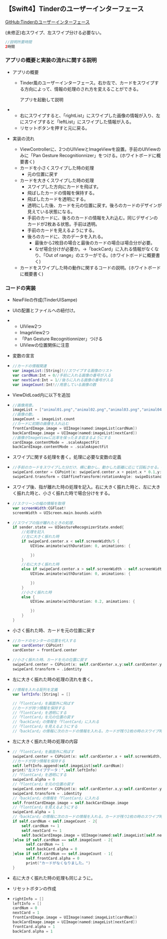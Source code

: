 ## 【Swift4】Tinderのユーザーインターフェース

[GitHub:Tinderのユーザーインターフェース](https://github.com/togamin/TinderUISample2.git)

(未修正)右スワイプ、左スワイプ分ける必要ない。

```swift
//説明所要時間
2時間

```

### アプリの概要と実装の流れに関する説明

- アプリの概要

  - Tinder風のユーザーインターフェース。右か左で、カードをスワイプする方向によって、情報の処理のされ方を変えることができる。

    アプリを起動して説明

- - 右にスワイプすると、「rightList」にスワイプした画像の情報が入り、左にスワイプすると「leftList」にスワイプした情報が入る。
  - リセットボタンを押すと元に戻る。

- 実装の流れ 

  - ViewControllerに、2つのUIViewとImageViewを設置。手前のUIViewのみに「Pan Gesture Recognitionnizer」をつける。(ホワイトボードに概要書く)
  - カードを小さくスワイプした時の処理
    - 元の位置に戻す
  - カードを大きくスワイプした時の処理
    - スワイプした方向にカードを飛ばす。
    - 飛ばしたカードの情報を保持する。
    - 飛ばしたカードを透明にする。
    - 透明にした後、カードを元の位置に戻す。後ろのカードのデザインが見えている状態になる。
    - 手前のカードに、後ろのカードの情報を入れ込む。同じデザインのカードが2枚ある状態。手前は透明。
    - 手前のカードを見えるようにする。
    - 後ろのカードに、次のデータを入れる。
      - 最後から2枚目の場合と最後のカードの場合は場合分が必要。
      - なぜ場合分けが必要か。→「backCard」に入れる情報がなくなり、「Out of range」のエラーがでる。(ホワイトボードに概要書く)
  - カードをスワイプした時の動作に関するコードの説明。(ホワイトボードに概要書く)

### コードの実装

- NewFileの作成(TinderUISampe) 

- UIの配置とファイルへの紐付け。 

- - UIView2つ 
  - ImageView2つ 
  - 「Pan Gesture Recognitionnizer」つける
  - UIViewの位置関係に注意

- 変数の宣言

- ```swift
  //カードの情報関連
  var imageList:[String]!//スワイプする画像のリスト
  var cardNum:Int = 0//手前に入れる画像の番号が入る
  var nextCard:Int = 1//後ろに入れる画像の番号が入る
  var imageCount:Int!//用意している画像の数
  ```

- ViewDidLoad内に以下を追加

- ```swift
  //画像用意。
  imageList = ["animal01.png","animal02.png","animal03.png","animal04.png","animal05.png”]
  //画像の数。
  imageCount = imageList.count
  //カードに初期の画像を入れ込む
  frontCardImage.image = UIImage(named:imageList[cardNum])
  backCardImage.image = UIImage(named:imageList[nextCard])
  //画像がImageViewに比率を保ったまま収まるようにする
  cardImage.contentMode = .scaleAspectFit
  backCardImage.contentMode = .scaleAspectFit
  ```

- スワイプに関する処理を書く。処理に必要な変数の定義

- ```swift
  //手前のカードをスワイプした分だけ、横に動かし、動かした距離に応じて回転させる。「point.x」に0.1をかけているのは、スワイプした時に動きすぎないようにするため。
  swipeCard.center = CGPoint(x: swipeCard.center.x + point.x * 0.1,y:swipeCard.center.y)//スワイプした時にx座標だけ動かす。
  swipeCard.transform = CGAffineTransform(rotationAngle: swipeDistanceX/(view.frame.width/2) * -0.785)//Max45度の傾き。スワイプした距離に応じて傾きを変える
  ```

- スワイプ後、指が離れた時の処理を記入。右に大きく振れた時と、左に大きく振れた時と、小さく振れた時で場合分けをする。

- ```swift
  //スクリーンの幅の情報を取得
  var screenWidth:CGFloat!
  screenWidth = UIScreen.main.bounds.width
  ```

- ```swift
  //スワイプの指が離れたときの処理.
  if sender.state == UIGestureRecognizerState.ended{
      //処理を記入
      //左に大きく振れた時
      if swipeCard.center.x < self.screenWidth/5 {
          UIView.animate(withDuration: 0, animations: {
              
          })
      }
      //右に大きく振れた時
      else if swipeCard.center.x > self.screenWidth - self.screenWidth/5{
          UIView.animate(withDuration: 0, animations: {
              
          })
      }
      //小さく振れた時
      else {
          UIView.animate(withDuration: 0.2, animations: {
              
          })
      }
  }
  ```

- 小さく振れた時、カードを元の位置に戻す

- ```swift
  //カードのセンターの位置を代入する
  var cardCenter:CGPoint!
  cardCenter = frontCard.center
  ```

- ```swift
  //小さく振れた時、カードを元の位置に戻す
  swipeCard.center = CGPoint(x: self.cardCenter.x,y:self.cardCenter.y)
  swipeCard.transform = .identity
  ```

- 左に大きく振れた時の処理の流れを書く。

- ```swift
  //情報を入れる配列を定義
  var leftInfo:[String] = []
  
  //「flontCard」を画面外に飛ばす
  //カードが持つ情報を保持する
  //「flontCard」を透明にする
  //「flontCard」を元の位置の戻す
  //「backCard」の情報を「flontCard」に入れる
  //「flontCard」を見えるようにする
  //「backCard」の情報に次のカードの情報を入れる。カードが残り2枚の時のスワイプ時、「backCard」を消す。最後の1枚をスワイプした時、「flontCard」を消す。
  ```

- 左に大きく振れた時の処理の内容

- ```swift
  //「flontCard」を画面外に飛ばす
  swipeCard.center = CGPoint(x: self.cardCenter.x + self.screenWidth,y:self.cardCenter.y)
  //カードが持つ情報を保持する
  self.leftInfo.append(self.imageList[self.cardNum])
  print("左スワイプデータ：",self.leftInfo)
  //「flontCard」を透明にする
  swipeCard.alpha = 0
  //「flontCard」を元の位置の戻す
  swipeCard.center = CGPoint(x: self.cardCenter.x,y:self.cardCenter.y)
  swipeCard.transform = .identity
  //「backCard」の情報を「flontCard」に入れる
  self.frontCardImage.image = self.backCardImage.image
  //「flontCard」を見えるようにする
  swipeCard.alpha = 1
  //「backCard」の情報に次のカードの情報を入れる。カードが残り2枚の時のスワイプ時、「backCard」を消す。最後の1枚をスワイプした時、「flontCard」を消す。
  if self.cardNum < self.imageCount - 2{
      self.cardNum += 1
      self.nextCard += 1
      self.backCardImage.image = UIImage(named:self.imageList[self.nextCard])
  }else if self.cardNum == self.imageCount - 2{
        self.cardNum += 1
        self.backCard.alpha = 0
  }else if self.cardNum == self.imageCount - 1{
        self.frontCard.alpha = 0
        print("カードがなくなりました。")
  }
  ```

- 右に大きく振れた時の処理も同じように。 

- リセットボタンの作成 

- ```swift
  rightInfo = []
  leftInfo = []
  cardNum = 0
  nextCard = 1
  frontCardImage.image = UIImage(named:imageList[cardNum])
  backCardImage.image = UIImage(named:imageList[nextCard])
  frontCard.alpha = 1
  backCard.alpha = 1
  ```







